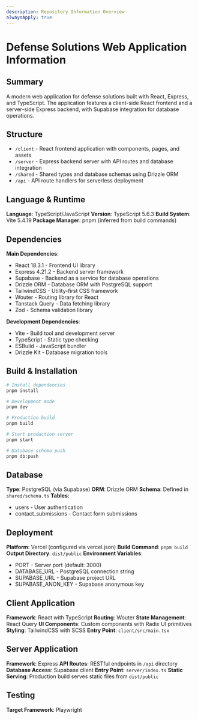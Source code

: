 ```yaml
---
description: Repository Information Overview
alwaysApply: true
---
```


# Defense Solutions Web Application Information

## Summary
A modern web application for defense solutions built with React, Express, and TypeScript. The application features a client-side React frontend and a server-side Express backend, with Supabase integration for database operations.

## Structure
- `/client` - React frontend application with components, pages, and assets
- `/server` - Express backend server with API routes and database integration
- `/shared` - Shared types and database schemas using Drizzle ORM
- `/api` - API route handlers for serverless deployment

## Language & Runtime
**Language**: TypeScript/JavaScript
**Version**: TypeScript 5.6.3
**Build System**: Vite 5.4.19
**Package Manager**: pnpm (inferred from build commands)

## Dependencies
**Main Dependencies**:
- React 18.3.1 - Frontend UI library
- Express 4.21.2 - Backend server framework
- Supabase - Backend as a service for database operations
- Drizzle ORM - Database ORM with PostgreSQL support
- TailwindCSS - Utility-first CSS framework
- Wouter - Routing library for React
- Tanstack Query - Data fetching library
- Zod - Schema validation library

**Development Dependencies**:
- Vite - Build tool and development server
- TypeScript - Static type checking
- ESBuild - JavaScript bundler
- Drizzle Kit - Database migration tools

## Build & Installation
```bash
# Install dependencies
pnpm install

# Development mode
pnpm dev

# Production build
pnpm build

# Start production server
pnpm start

# Database schema push
pnpm db:push
```

## Database
**Type**: PostgreSQL (via Supabase)
**ORM**: Drizzle ORM
**Schema**: Defined in `shared/schema.ts`
**Tables**:
- users - User authentication
- contact_submissions - Contact form submissions

## Deployment
**Platform**: Vercel (configured via vercel.json)
**Build Command**: `pnpm build`
**Output Directory**: `dist/public`
**Environment Variables**:
- PORT - Server port (default: 3000)
- DATABASE_URL - PostgreSQL connection string
- SUPABASE_URL - Supabase project URL
- SUPABASE_ANON_KEY - Supabase anonymous key

## Client Application
**Framework**: React with TypeScript
**Routing**: Wouter
**State Management**: React Query
**UI Components**: Custom components with Radix UI primitives
**Styling**: TailwindCSS with SCSS
**Entry Point**: `client/src/main.tsx`

## Server Application
**Framework**: Express
**API Routes**: RESTful endpoints in `/api` directory
**Database Access**: Supabase client
**Entry Point**: `server/index.ts`
**Static Serving**: Production build serves static files from `dist/public`

## Testing
**Target Framework**: Playwright